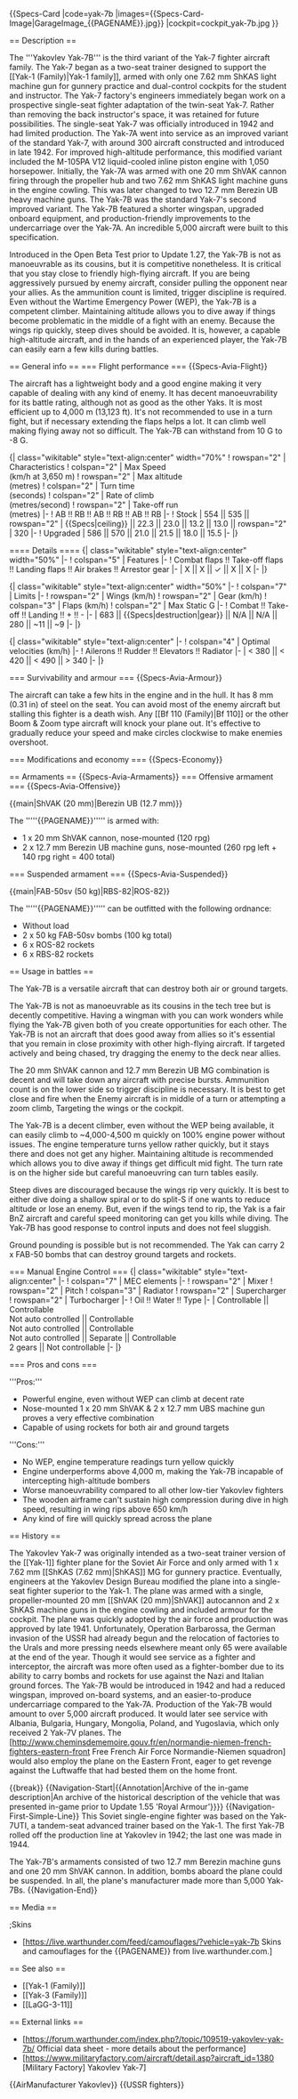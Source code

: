 {{Specs-Card
|code=yak-7b
|images={{Specs-Card-Image|GarageImage_{{PAGENAME}}.jpg}}
|cockpit=cockpit_yak-7b.jpg
}}

== Description ==
<!-- ''In the description, the first part should be about the history of and the creation and combat usage of the aircraft, as well as its key features. In the second part, tell the reader about the aircraft in the game. Insert a screenshot of the vehicle, so that if the novice player does not remember the vehicle by name, he will immediately understand what kind of vehicle the article is talking about.'' -->
The '''Yakovlev Yak-7B''' is the third variant of the Yak-7 fighter aircraft family. The Yak-7 began as a two-seat trainer designed to support the [[Yak-1 (Family)|Yak-1 family]], armed with only one 7.62 mm ShKAS light machine gun for gunnery practice and dual-control cockpits for the student and instructor. The Yak-7 factory's engineers immediately began work on a prospective single-seat fighter adaptation of the twin-seat Yak-7. Rather than removing the back instructor's space, it was retained for future possibilities. The single-seat Yak-7 was officially introduced in 1942 and had limited production. The Yak-7A went into service as an improved variant of the standard Yak-7, with around 300 aircraft constructed and introduced in late 1942. For improved high-altitude performance, this modified variant included the M-105PA V12 liquid-cooled inline piston engine with 1,050 horsepower. Initially, the Yak-7A was armed with one 20 mm ShVAK cannon firing through the propeller hub and two 7.62 mm ShKAS light machine guns in the engine cowling. This was later changed to two 12.7 mm Berezin UB heavy machine guns. The Yak-7B was the standard Yak-7's second improved variant. The Yak-7B featured a shorter wingspan, upgraded onboard equipment, and production-friendly improvements to the undercarriage over the Yak-7A. An incredible 5,000 aircraft were built to this specification.

Introduced in the Open Beta Test prior to Update 1.27, the Yak-7B is not as manoeuvrable as its cousins, but it is competitive nonetheless. It is critical that you stay close to friendly high-flying aircraft. If you are being aggressively pursued by enemy aircraft, consider pulling the opponent near your allies. As the ammunition count is limited, trigger discipline is required. Even without the Wartime Emergency Power (WEP), the Yak-7B is a competent climber. Maintaining altitude allows you to dive away if things become problematic in the middle of a fight with an enemy. Because the wings rip quickly, steep dives should be avoided. It is, however, a capable high-altitude aircraft, and in the hands of an experienced player, the Yak-7B can easily earn a few kills during battles.

== General info ==
=== Flight performance ===
{{Specs-Avia-Flight}}
<!-- ''Describe how the aircraft behaves in the air. Speed, manoeuvrability, acceleration and allowable loads - these are the most important characteristics of the vehicle.'' -->
The aircraft has a lightweight body and a good engine making it very capable of dealing with any kind of enemy. It has decent manoeuvrability for its battle rating, although not as good as the other Yaks. It is most efficient up to 4,000 m (13,123 ft). It's not recommended to use in a turn fight, but if necessary extending the flaps helps a lot. It can climb well making flying away not so difficult. The Yak-7B can withstand from 10 G to -8 G.

{| class="wikitable" style="text-align:center" width="70%"
! rowspan="2" | Characteristics
! colspan="2" | Max Speed<br>(km/h at 3,650 m)
! rowspan="2" | Max altitude<br>(metres)
! colspan="2" | Turn time<br>(seconds)
! colspan="2" | Rate of climb<br>(metres/second)
! rowspan="2" | Take-off run<br>(metres)
|-
! AB !! RB !! AB !! RB !! AB !! RB
|-
! Stock
| 554 || 535 || rowspan="2" | {{Specs|ceiling}} || 22.3 || 23.0 || 13.2 || 13.0 || rowspan="2" | 320
|-
! Upgraded
| 586 || 570 || 21.0 || 21.5 || 18.0 || 15.5
|-
|}

==== Details ====
{| class="wikitable" style="text-align:center" width="50%"
|-
! colspan="5" | Features
|-
! Combat flaps !! Take-off flaps !! Landing flaps !! Air brakes !! Arrestor gear
|-
| X || X || ✓ || X || X     <!-- ✓ -->
|-
|}

{| class="wikitable" style="text-align:center" width="50%"
|-
! colspan="7" | Limits
|-
! rowspan="2" | Wings (km/h)
! rowspan="2" | Gear (km/h)
! colspan="3" | Flaps (km/h)
! colspan="2" | Max Static G
|-
! Combat !! Take-off !! Landing !! + !! -
|-
| 683 <!-- {{Specs|destruction|body}} --> || {{Specs|destruction|gear}} || N/A || N/A || 280 || ~11 || ~9
|-
|}

{| class="wikitable" style="text-align:center"
|-
! colspan="4" | Optimal velocities (km/h)
|-
! Ailerons !! Rudder !! Elevators !! Radiator
|-
| < 380 || < 420 || < 490 || > 340
|-
|}

=== Survivability and armour ===
{{Specs-Avia-Armour}}
<!-- ''Examine the survivability of the aircraft. Note how vulnerable the structure is and how secure the pilot is, whether the fuel tanks are armoured, etc. Describe the armour, if there is any, and also mention the vulnerability of other critical aircraft systems.'' -->

The aircraft can take a few hits in the engine and in the hull. It has 8 mm (0.31 in) of steel on the seat. You can avoid most of the enemy aircraft but stalling this fighter is a death wish. Any [[Bf 110 (Family)|Bf 110]] or the other Boom & Zoom type aircraft will knock your plane out. It's effective to gradually reduce your speed and make circles clockwise to make enemies overshoot.

=== Modifications and economy ===
{{Specs-Economy}}

== Armaments ==
{{Specs-Avia-Armaments}}
=== Offensive armament ===
{{Specs-Avia-Offensive}}
<!-- ''Describe the offensive armament of the aircraft, if any. Describe how effective the cannons and machine guns are in a battle, and also what belts or drums are better to use. If there is no offensive weaponry, delete this subsection.'' -->
{{main|ShVAK (20 mm)|Berezin UB (12.7 mm)}}

The '''''{{PAGENAME}}''''' is armed with:

* 1 x 20 mm ShVAK cannon, nose-mounted (120 rpg)
* 2 x 12.7 mm Berezin UB machine guns, nose-mounted (260 rpg left + 140 rpg right = 400 total)

=== Suspended armament ===
{{Specs-Avia-Suspended}}
<!-- ''Describe the aircraft's suspended armament: additional cannons under the wings, bombs, rockets and torpedoes. This section is especially important for bombers and attackers. If there is no suspended weaponry remove this subsection.'' -->
{{main|FAB-50sv (50 kg)|RBS-82|ROS-82}}

The '''''{{PAGENAME}}''''' can be outfitted with the following ordnance:

* Without load
* 2 x 50 kg FAB-50sv bombs (100 kg total)
* 6 x ROS-82 rockets
* 6 x RBS-82 rockets

== Usage in battles ==
<!-- ''Describe the tactics of playing in the aircraft, the features of using aircraft in a team and advice on tactics. Refrain from creating a "guide" - do not impose a single point of view, but instead, give the reader food for thought. Examine the most dangerous enemies and give recommendations on fighting them. If necessary, note the specifics of the game in different modes (AB, RB, SB).'' -->

The Yak-7B is a versatile aircraft that can destroy both air or ground targets.

The Yak-7B is not as manoeuvrable as its cousins in the tech tree but is decently competitive. Having a wingman with you can work wonders while flying the Yak-7B given both of you create opportunities for each other. The Yak-7B is not an aircraft that does good away from allies so it's essential that you remain in close proximity with other high-flying aircraft. If targeted actively and being chased, try dragging the enemy to the deck near allies.

The 20 mm ShVAK cannon and 12.7 mm Berezin UB MG combination is decent and will take down any aircraft with precise bursts. Ammunition count is on the lower side so trigger discipline is necessary. It is best to get close and fire when the Enemy aircraft is in middle of a turn or attempting a zoom climb, Targeting the wings or the cockpit.

The Yak-7B is a decent climber, even without the WEP being available, it can easily climb to ~4,000-4,500 m quickly on 100% engine power without issues. The engine temperature turns yellow rather quickly, but it stays there and does not get any higher. Maintaining altitude is recommended which allows you to dive away if things get difficult mid fight. The turn rate is on the higher side but careful manoeuvring can turn tables easily.

Steep dives are discouraged because the wings rip very quickly. It is best to either dive doing a shallow spiral or to do split-S if one wants to reduce altitude or lose an enemy. But, even if the wings tend to rip, the Yak is a fair BnZ aircraft and careful speed monitoring can get you kills while diving. The Yak-7B has good response to control inputs and does not feel sluggish.

Ground pounding is possible but is not recommended. The Yak can carry 2 x FAB-50 bombs that can destroy ground targets and rockets.

=== Manual Engine Control ===
{| class="wikitable" style="text-align:center"
|-
! colspan="7" | MEC elements
|-
! rowspan="2" | Mixer
! rowspan="2" | Pitch
! colspan="3" | Radiator
! rowspan="2" | Supercharger
! rowspan="2" | Turbocharger
|-
! Oil !! Water !! Type
|-
| Controllable || Controllable<br>Not auto controlled || Controllable<br>Not auto controlled || Controllable<br>Not auto controlled || Separate || Controllable<br>2 gears || Not controllable
|-
|}

=== Pros and cons ===
<!-- ''Summarise and briefly evaluate the vehicle in terms of its characteristics and combat effectiveness. Mark its pros and cons in the bulleted list. Try not to use more than 6 points for each of the characteristics. Avoid using categorical definitions such as "bad", "good" and the like - use substitutions with softer forms such as "inadequate" and "effective".'' -->

'''Pros:'''

* Powerful engine, even without WEP can climb at decent rate
* Nose-mounted 1 x 20 mm ShVAK & 2 x 12.7 mm UBS machine gun proves a very effective combination
* Capable of using rockets for both air and ground targets

'''Cons:'''

* No WEP, engine temperature readings turn yellow quickly
* Engine underperforms above 4,000 m, making the Yak-7B incapable of intercepting high-altitude bombers
* Worse manoeuvrability compared to all other low-tier Yakovlev fighters
* The wooden airframe can't sustain high compression during dive in high speed, resulting in wing rips above 650 km/h
* Any kind of fire will quickly spread across the plane

== History ==
<!-- ''Describe the history of the creation and combat usage of the aircraft in more detail than in the introduction. If the historical reference turns out to be too long, take it to a separate article, taking a link to the article about the vehicle and adding a block "/History" (example: <nowiki>https://wiki.warthunder.com/(Vehicle-name)/History</nowiki>) and add a link to it here using the <code>main</code> template. Be sure to reference text and sources by using <code><nowiki><ref></ref></nowiki></code>, as well as adding them at the end of the article with <code><nowiki><references /></nowiki></code>. This section may also include the vehicle's dev blog entry (if applicable) and the in-game encyclopedia description (under <code><nowiki>=== In-game description ===</nowiki></code>, also if applicable).'' -->
The Yakovlev Yak-7 was originally intended as a two-seat trainer version of the [[Yak-1]] fighter plane for the Soviet Air Force and only armed with 1 x 7.62 mm [[ShKAS (7.62 mm)|ShKAS]] MG for gunnery practice. Eventually, engineers at the Yakovlev Design Bureau modified the plane into a single-seat fighter superior to the Yak-1. The plane was armed with a single, propeller-mounted 20 mm [[ShVAK (20 mm)|ShVAK]] autocannon and 2 x ShKAS machine guns in the engine cowling and included armour for the cockpit. The plane was quickly adopted by the air force and production was approved by late 1941. Unfortunately, Operation Barbarossa, the German invasion of the USSR had already begun and the relocation of factories to the Urals and more pressing needs elsewhere meant only 65 were available at the end of the year. Though it would see service as a fighter and interceptor, the aircraft was more often used as a fighter-bomber due to its ability to carry bombs and rockets for use against the Nazi and Italian ground forces. The Yak-7B would be introduced in 1942 and had a reduced wingspan, improved on-board systems, and an easier-to-produce undercarriage compared to the Yak-7A. Production of the Yak-7B would amount to over 5,000 aircraft produced. It would later see service with Albania, Bulgaria, Hungary, Mongolia, Poland, and Yugoslavia, which only received 2 Yak-7V planes. The [http://www.cheminsdememoire.gouv.fr/en/normandie-niemen-french-fighters-eastern-front Free French Air Force Normandie-Niemen squadron] would also employ the plane on the Eastern Front, eager to get revenge against the Luftwaffe that had bested them on the home front.

{{break}}
{{Navigation-Start|{{Annotation|Archive of the in-game description|An archive of the historical description of the vehicle that was presented in-game prior to Update 1.55 'Royal Armour'}}}}
{{Navigation-First-Simple-Line}}
This Soviet single-engine fighter was based on the Yak-7UTI, a tandem-seat advanced trainer based on the Yak-1. The first Yak-7B rolled off the production line at Yakovlev in 1942; the last one was made in 1944.

The Yak-7B's armaments consisted of two 12.7 mm Berezin machine guns and one 20 mm ShVAK cannon. In addition, bombs aboard the plane could be suspended. In all, the plane's manufacturer made more than 5,000 Yak-7Bs.
{{Navigation-End}}

== Media ==
<!-- ''Excellent additions to the article would be video guides, screenshots from the game, and photos.'' -->

;Skins

* [https://live.warthunder.com/feed/camouflages/?vehicle=yak-7b Skins and camouflages for the {{PAGENAME}} from live.warthunder.com.]

== See also ==
<!-- ''Links to the articles on the War Thunder Wiki that you think will be useful for the reader, for example:''
* ''reference to the series of the aircraft;''
* ''links to approximate analogues of other nations and research trees.'' -->

* [[Yak-1 (Family)]]
* [[Yak-3 (Family)]]
* [[LaGG-3-11]]

== External links ==
<!-- ''Paste links to sources and external resources, such as:''
* ''topic on the official game forum;''
* ''other literature.'' -->

* [https://forum.warthunder.com/index.php?/topic/109519-yakovlev-yak-7b/ Official data sheet - more details about the performance]
* [https://www.militaryfactory.com/aircraft/detail.asp?aircraft_id=1380 <nowiki>[Military Factory]</nowiki> Yakovlev Yak-7]

{{AirManufacturer Yakovlev}}
{{USSR fighters}}